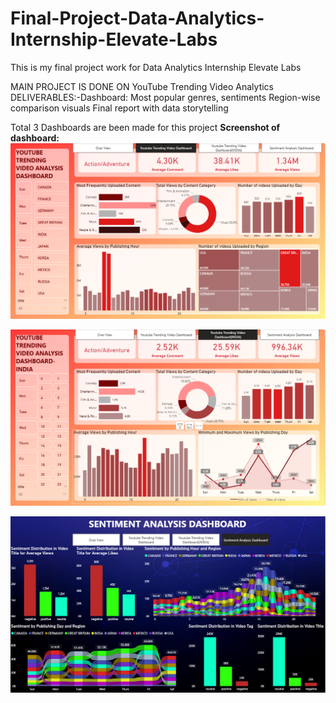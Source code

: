 # Final-Project-Data-Analytics-Internship-Elevate-Labs
This is my final project work for Data Analytics Internship Elevate Labs

MAIN PROJECT IS DONE ON YouTube Trending Video Analytics
DELIVERABLES:-Dashboard: Most popular genres, sentiments
Region-wise comparison visuals
Final report with data storytelling

Total 3 Dashboards are been made for this project 
**Screenshot of dashboard:**  
![Preview of dashboard](https://github.com/Arijeet226/Final-Project-Data-Analytics-Internship-Elevate-Labs/blob/89177e8c729617a715b005fda89cbcac8904cd03/Main%20Project%20Deliverables(YouTube%20Trending%20Video%20Analytics)/Screenshots/Screenshot%202025-10-17%20110316.png)

![Preview of dashboard](https://github.com/Arijeet226/Final-Project-Data-Analytics-Internship-Elevate-Labs/blob/95ac7533ab01131cd89acfffc3481b83059d747e/Main%20Project%20Deliverables(YouTube%20Trending%20Video%20Analytics)/Screenshots/Screenshot%202025-10-17%20110330.png)

![Preview of dashboard](https://github.com/Arijeet226/Final-Project-Data-Analytics-Internship-Elevate-Labs/blob/95ac7533ab01131cd89acfffc3481b83059d747e/Main%20Project%20Deliverables(YouTube%20Trending%20Video%20Analytics)/Screenshots/Screenshot%202025-10-17%20110346.png)

